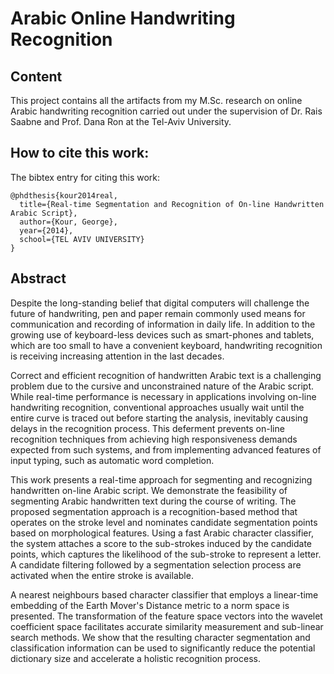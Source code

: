 # Arabic Online Handwriting Recognition

## Content
This project contains all the artifacts from my M.Sc. research on online Arabic handwriting recognition carried out under the supervision of Dr. Rais Saabne and Prof. Dana Ron at the Tel-Aviv University.

## How to cite this work:

The bibtex entry for citing this work:

```
@phdthesis{kour2014real,
  title={Real-time Segmentation and Recognition of On-line Handwritten Arabic Script},
  author={Kour, George},
  year={2014},
  school={TEL AVIV UNIVERSITY}
}
```

## Abstract

Despite the long-standing belief that digital computers will challenge the future of handwriting, pen and paper remain commonly used means for communication and recording of information in daily life.
In addition to the growing use of keyboard-less devices such as smart-phones and tablets, which are too small to have a convenient keyboard, handwriting recognition is receiving increasing attention in the last decades.

Correct and efficient recognition of handwritten Arabic text is a challenging problem due to the cursive and unconstrained nature of the Arabic script.
While real-time performance is necessary in applications involving on-line handwriting recognition, conventional approaches usually wait until the entire curve is traced out before starting the analysis, inevitably causing delays in the recognition process. 
This deferment prevents on-line recognition techniques from achieving high responsiveness demands expected from such systems, and from implementing advanced features of input typing, such as automatic word completion.

This work presents a real-time approach for segmenting and recognizing handwritten on-line Arabic script.
We demonstrate the feasibility of segmenting Arabic handwritten text during the course of writing.
The proposed segmentation approach is a recognition-based method that operates on the stroke level and nominates candidate segmentation points based on morphological features.
Using a fast Arabic character classifier, the system attaches a score to the sub-strokes induced by the candidate points, which captures the likelihood of the sub-stroke to represent a letter.
A candidate filtering followed by a segmentation selection process are activated when the entire stroke is available.

A nearest neighbours based character classifier that employs a linear-time embedding of the Earth Mover's Distance metric to a norm space is presented.
The transformation of the feature space vectors into the wavelet coefficient space facilitates accurate similarity measurement and sub-linear search methods.
We show that the resulting character segmentation and classification information can be used to significantly reduce the potential dictionary size and accelerate a holistic recognition process.

